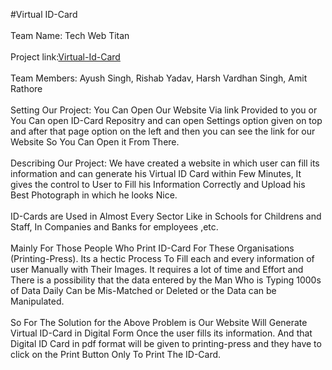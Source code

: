 #Virtual ID-Card
<br> <br>
Team Name: Tech Web Titan
<br><br>
Project link:<a href="https://ayush-iiitkota.github.io/ID-Card-Hack-The-Chain-2.0-Project/">Virtual-Id-Card</a>
<br><br>
Team Members: Ayush Singh, Rishab Yadav, Harsh Vardhan Singh, Amit Rathore
<br><br>
Setting Our Project:
You Can Open Our Website Via link Provided to you 
or You Can open ID-Card Repositry and can open Settings option given on top and after that page option on the left and then you can see the link for our Website So You Can Open it From There. 
<br><br>
Describing Our Project:
We have created a website in which user can fill its information and can generate his Virtual ID Card within Few Minutes, It gives the control to User to Fill his Information Correctly and Upload his Best Photograph in which he looks Nice.
<br><br>
ID-Cards are Used in Almost Every Sector Like in Schools for Childrens and Staff, In Companies and Banks for employees ,etc.
<br><br>
Mainly For Those People Who Print ID-Card For These Organisations (Printing-Press). Its a hectic Process To Fill each and every information of user Manually with Their Images. It requires a lot of time and Effort and There is a possibility that the data entered by the Man Who is Typing 1000s of Data Daily Can be Mis-Matched or Deleted
or the Data can be Manipulated.
<br><br>
So For The Solution for the Above Problem is
Our Website Will Generate Virtual ID-Card in Digital Form Once the user fills its information.
And that Digital ID Card in pdf format will be given to printing-press and they have to click on the Print Button Only To Print The ID-Card.



